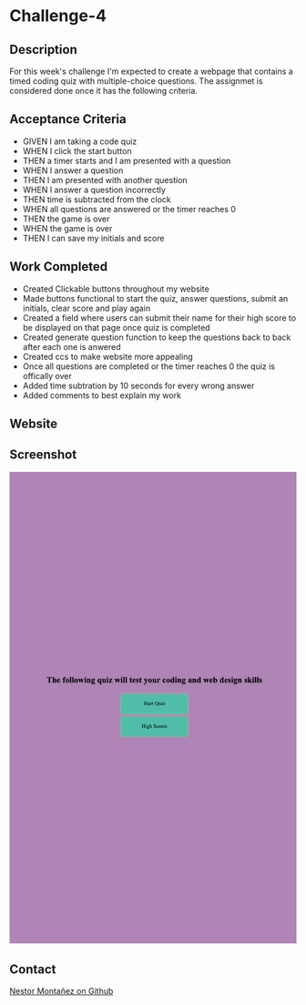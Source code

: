 # Challenge-4

## Description
For this week's challenge I'm expected to create a webpage that contains a timed coding quiz with multiple-choice questions. The assignmet is considered done once it has the following criteria. 

## Acceptance Criteria
* GIVEN I am taking a code quiz
* WHEN I click the start button
* THEN a timer starts and I am presented with a question
* WHEN I answer a question
* THEN I am presented with another question
* WHEN I answer a question incorrectly
* THEN time is subtracted from the clock
* WHEN all questions are answered or the timer reaches 0
* THEN the game is over
* WHEN the game is over
* THEN I can save my initials and score

## Work Completed 
* Created Clickable buttons throughout my website 
* Made buttons functional to start the quiz, answer questions, submit an initials, clear score and play again  
* Created a field where users can submit their name for their high score to be displayed on that page once quiz is completed 
* Created generate question function to keep the questions back to back after each one is anwered
* Created ccs to make website more appealing 
* Once all questions are completed or the timer reaches 0 the quiz is offically over
* Added time subtration by 10 seconds for every wrong answer
* Added comments to best explain my work
## Website 

## Screenshot
![screenshot](/assets/images/_Users_nestormontanez_bootcamp_Challenge-4_index.html.png)

## Contact 
[Nestor Montañez on Github](https://github.com/Nuno0123)